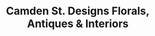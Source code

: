 ---
title: "Camden St. Designs Florals, Antiques & Interiors"
url: /windsor/camden-st-designs-florals-antiques-and-interiors/
shop: florist
---